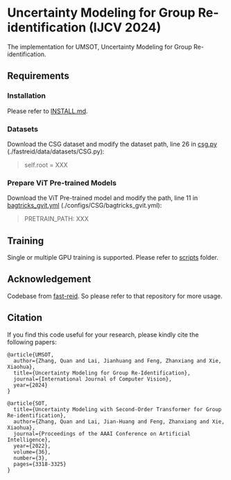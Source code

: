 # Uncertainty Modeling for Group Re-identification (IJCV 2024)
The implementation for UMSOT, Uncertainty Modeling for Group Re-identification.

## Requirements
### Installation
Please refer to [INSTALL.md](INSTALL.md).

### Datasets
Download the CSG dataset and modify the dataset path, line 26 in [csg.py](./fastreid/data/datasets/CSG.py) (./fastreid/data/datasets/CSG.py):
> self.root = XXX

### Prepare ViT Pre-trained Models
Download the ViT Pre-trained model and modify the path, line 11 in [bagtricks_gvit.yml](./configs/CSG/bagtricks_gvit.yml) (./configs/CSG/bagtricks_gvit.yml):
> PRETRAIN_PATH: XXX

## Training
Single or multiple GPU training is supported. Please refer to [scripts](./scripts/) folder.

## Acknowledgement
Codebase from [fast-reid](https://github.com/JDAI-CV/fast-reid). So please refer to that repository for more usage.

## Citation
If you find this code useful for your research, please kindly cite the following papers:
```
@article{UMSOT,
  author={Zhang, Quan and Lai, Jianhuang and Feng, Zhanxiang and Xie, Xiaohua},
  title={Uncertainty Modeling for Group Re-Identification}, 
  journal={International Journal of Computer Vision}, 
  year={2024}
}

@article{SOT, 
  title={Uncertainty Modeling with Second-Order Transformer for Group Re-identification}, 
  author={Zhang, Quan and Lai, Jian-Huang and Feng, Zhanxiang and Xie, Xiaohua}, 
  journal={Proceedings of the AAAI Conference on Artificial Intelligence}, 
  year={2022}, 
  volume={36}, 
  number={3}, 
  pages={3318-3325}
}
```

